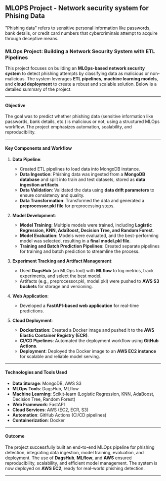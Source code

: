 ## MLOPS Project - Network security system for Phising Data

"Phishing data" refers to sensitive personal information like passwords, bank details, or credit card numbers that cybercriminals attempt to acquire through deceptive means.

### **MLOps Project: Building a Network Security System with ETL Pipelines**

This project focuses on building an **MLOps-based network security system** to detect phishing attempts by classifying data as malicious or non-malicious. The system leverages **ETL pipelines**, **machine learning models**, and **cloud deployment** to create a robust and scalable solution. Below is a detailed summary of the project:

---

#### **Objective**
The goal was to predict whether phishing data (sensitive information like passwords, bank details, etc.) is malicious or not, using a structured MLOps workflow. The project emphasizes automation, scalability, and reproducibility.

---

#### **Key Components and Workflow**
1. **Data Pipeline**:
   - Created ETL pipelines to load data into MongoDB instance.
   - **Data Ingestion**: Phishing data was ingested from a **MongoDB database** and split into train and test datasets, stored as **data ingestion artifacts**.
   - **Data Validation**: Validated the data using **data drift parameters** to ensure consistency and quality.
   - **Data Transformation**: Transformed the data and generated a **preprocessor.pkl file** for preprocessing steps.

3. **Model Development**:
   - **Model Training**: Multiple models were trained, including **Logistic Regression, KNN, AdaBoost, Decision Tree, and Random Forest**.
   - **Model Evaluation**: Models were evaluated, and the best-performing model was selected, resulting in a **final model.pkl file**.
   - **Training and Batch Prediction Pipelines**: Created separate pipelines for training and batch prediction to streamline the process.

4. **Experiment Tracking and Artifact Management**:
   - Used **DagsHub** (an MLOps tool) with **MLflow** to log metrics, track experiments, and select the best model.
   - Artifacts (e.g., preprocessor.pkl, model.pkl) were pushed to **AWS S3 buckets** for storage and versioning.

5. **Web Application**:
   - Developed a **FastAPI-based web application** for real-time predictions.

6. **Cloud Deployment**:
   - **Dockerization**: Created a Docker image and pushed it to the **AWS Elastic Container Registry (ECR)**.
   - **CI/CD Pipelines**: Automated the deployment workflow using **GitHub Actions**.
   - **Deployment**: Deployed the Docker image to an **AWS EC2 instance** for scalable and reliable model serving.

---

#### **Technologies and Tools Used**
- **Data Storage**: MongoDB, AWS S3
- **MLOps Tools**: DagsHub, MLflow
- **Machine Learning**: Scikit-learn (Logistic Regression, KNN, AdaBoost, Decision Tree, Random Forest)
- **Web Framework**: FastAPI
- **Cloud Services**: AWS (EC2, ECR, S3)
- **Automation**: GitHub Actions (CI/CD pipelines)
- **Containerization**: Docker

---

#### **Outcome**
The project successfully built an end-to-end MLOps pipeline for phishing detection, integrating data ingestion, model training, evaluation, and deployment. The use of **DagsHub**, **MLflow**, and **AWS** ensured reproducibility, scalability, and efficient model management. The system is now deployed on **AWS EC2**, ready for real-world phishing detection.

---

